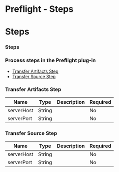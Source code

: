 
Preflight - Steps
=================

# Steps


### Steps




### Process steps in the Preflight plug-in

* [Transfer Artifacts Step](#transfer_artifacts_step)
* [Transfer Source Step](#transfer_source_step)


### Transfer Artifacts Step


| Name | Type | Description                                                                                                          | Required |
| ---- | ---- | -------------------------------------------------------------------------------------------------------------------- | -------- |
| serverHost | String |  | No |
| serverPort | String |  | No |

### Transfer Source Step


| Name | Type | Description                                                                                                          | Required |
| ---- | ---- | -------------------------------------------------------------------------------------------------------------------- | -------- |
| serverHost | String |  | No |
| serverPort | String |  | No |


